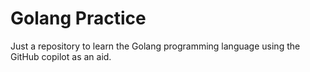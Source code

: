 # Golang Practice

Just a repository to learn the Golang programming language using the GitHub copilot as an aid.

